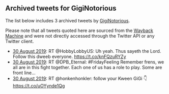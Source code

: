 ## Archived tweets for GigiNotorious

The list below includes 3 archived tweets by
[GigiNotorious](https://twitter.com/GigiNotorious).

Please note that all tweets quoted here are sourced from the
[Wayback Machine](https://web.archive.org) and were not directly accessed through the Twitter API or
any Twitter client.

* [30 August 2019](https://web.archive.org/web/20190830150117/https://twitter.com/GigiNotorious/status/1167452234872971264): RT @HobbyLobbyUS: Uh yeah. Thus sayeth the Lord. Follow this dweeb everyone. https://t.co/knFQzuRYZy <!--1167452234872971264-->
* [30 August 2019](https://web.archive.org/web/20190830142008/https://twitter.com/GigiNotorious/status/1167441879111274496): RT @DPB_Eternal: #FridayFeeling  Remember frens, we all are in this fight together. Each one of us has a role to play.  Some are front line… <!--1167441879111274496-->
* [30 August 2019](https://web.archive.org/web/20190830132902/https://twitter.com/GigiNotorious/status/1167429019371020288): RT @honkenhonkler: follow your Kween GiGi 👇 https://t.co/uOYynde1Qg <!--1167429019371020288-->
